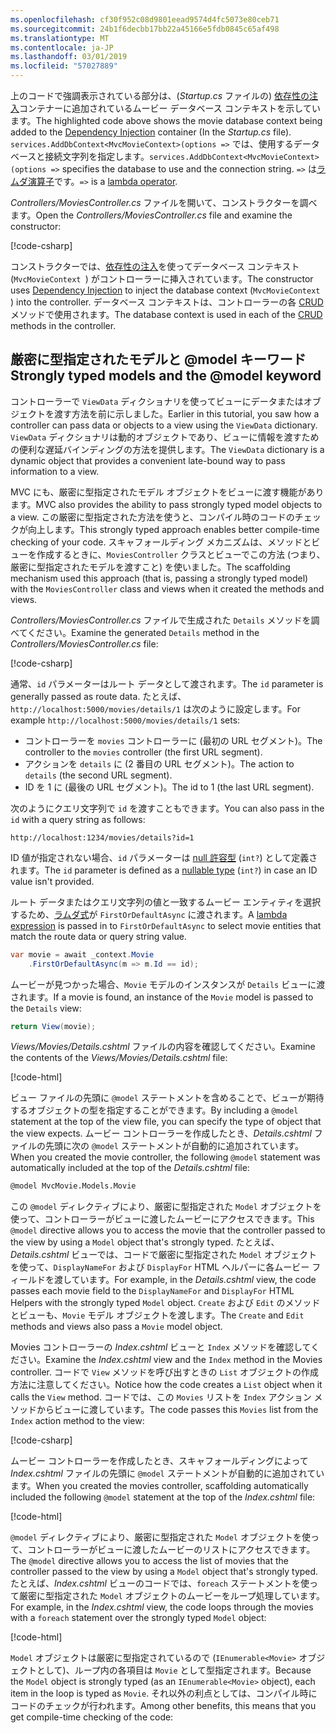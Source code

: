```yaml
---
ms.openlocfilehash: cf30f952c08d9801eead9574d4fc5073e80ceb71
ms.sourcegitcommit: 24b1f6decbb17bb22a45166e5fdb0845c65af498
ms.translationtype: MT
ms.contentlocale: ja-JP
ms.lasthandoff: 03/01/2019
ms.locfileid: "57027889"
---
```

<span data-ttu-id="5e617-101">上のコードで強調表示されている部分は、(*Startup.cs* ファイルの) [依存性の注入](xref:fundamentals/dependency-injection)コンテナーに追加されているムービー データベース コンテキストを示しています。</span><span class="sxs-lookup"><span data-stu-id="5e617-101">The highlighted code above shows the movie database context being added to the [Dependency Injection](xref:fundamentals/dependency-injection) container (In the *Startup.cs* file).</span></span> <span data-ttu-id="5e617-102">`services.AddDbContext<MvcMovieContext>(options =>` では、使用するデータベースと接続文字列を指定します。</span><span class="sxs-lookup"><span data-stu-id="5e617-102">`services.AddDbContext<MvcMovieContext>(options =>` specifies the database to use and the connection string.</span></span> <span data-ttu-id="5e617-103">`=>` は[ラムダ演算子](/dotnet/articles/csharp/language-reference/operators/lambda-operator)です。</span><span class="sxs-lookup"><span data-stu-id="5e617-103">`=>` is a [lambda operator](/dotnet/articles/csharp/language-reference/operators/lambda-operator).</span></span>

<span data-ttu-id="5e617-104">*Controllers/MoviesController.cs* ファイルを開いて、コンストラクターを調べます。</span><span class="sxs-lookup"><span data-stu-id="5e617-104">Open the *Controllers/MoviesController.cs* file and examine the constructor:</span></span>

<!-- l.. Make copy of Movies controller because we comment out the initial index method and update it later  -->

[!code-csharp[](~/tutorials/first-mvc-app/start-mvc/sample/MvcMovie22/Controllers/MC1.cs?name=snippet_1)] 

<span data-ttu-id="5e617-105">コンストラクターでは、[依存性の注入](xref:fundamentals/dependency-injection)を使ってデータベース コンテキスト (`MvcMovieContext `) がコントローラーに挿入されています。</span><span class="sxs-lookup"><span data-stu-id="5e617-105">The constructor uses [Dependency Injection](xref:fundamentals/dependency-injection) to inject the database context (`MvcMovieContext `) into the controller.</span></span> <span data-ttu-id="5e617-106">データベース コンテキストは、コントローラーの各 [CRUD](https://wikipedia.org/wiki/Create,_read,_update_and_delete) メソッドで使用されます。</span><span class="sxs-lookup"><span data-stu-id="5e617-106">The database context is used in each of the [CRUD](https://wikipedia.org/wiki/Create,_read,_update_and_delete) methods in the controller.</span></span>

<a name="strongly-typed-models-keyword-label"></a>
<a name="strongly-typed-models-and-the--keyword"></a>

## <a name="strongly-typed-models-and-the-model-keyword"></a><span data-ttu-id="5e617-107">厳密に型指定されたモデルと @model キーワード</span><span class="sxs-lookup"><span data-stu-id="5e617-107">Strongly typed models and the @model keyword</span></span>

<span data-ttu-id="5e617-108">コントローラーで `ViewData` ディクショナリを使ってビューにデータまたはオブジェクトを渡す方法を前に示しました。</span><span class="sxs-lookup"><span data-stu-id="5e617-108">Earlier in this tutorial, you saw how a controller can pass data or objects to a view using the `ViewData` dictionary.</span></span> <span data-ttu-id="5e617-109">`ViewData` ディクショナリは動的オブジェクトであり、ビューに情報を渡すための便利な遅延バインディングの方法を提供します。</span><span class="sxs-lookup"><span data-stu-id="5e617-109">The `ViewData` dictionary is a dynamic object that provides a convenient late-bound way to pass information to a view.</span></span>

<span data-ttu-id="5e617-110">MVC にも、厳密に型指定されたモデル オブジェクトをビューに渡す機能があります。</span><span class="sxs-lookup"><span data-stu-id="5e617-110">MVC also provides the ability to pass strongly typed model objects to a view.</span></span> <span data-ttu-id="5e617-111">この厳密に型指定された方法を使うと、コンパイル時のコードのチェックが向上します。</span><span class="sxs-lookup"><span data-stu-id="5e617-111">This strongly typed approach enables better compile-time checking of your code.</span></span> <span data-ttu-id="5e617-112">スキャフォールディング メカニズムは、メソッドとビューを作成するときに、`MoviesController` クラスとビューでこの方法 (つまり、厳密に型指定されたモデルを渡すこと) を使いました。</span><span class="sxs-lookup"><span data-stu-id="5e617-112">The scaffolding mechanism used this approach (that is, passing a strongly typed model) with the `MoviesController` class and views when it created the methods and views.</span></span>

<span data-ttu-id="5e617-113">*Controllers/MoviesController.cs* ファイルで生成された `Details` メソッドを調べてください。</span><span class="sxs-lookup"><span data-stu-id="5e617-113">Examine the generated `Details` method in the *Controllers/MoviesController.cs* file:</span></span>

[!code-csharp[](~/tutorials/first-mvc-app/start-mvc/sample/MvcMovie22/Controllers/MoviesController.cs?name=snippet_details)]

<span data-ttu-id="5e617-114">通常、`id` パラメーターはルート データとして渡されます。</span><span class="sxs-lookup"><span data-stu-id="5e617-114">The `id` parameter is generally passed as route data.</span></span> <span data-ttu-id="5e617-115">たとえば、`http://localhost:5000/movies/details/1` は次のように設定します。</span><span class="sxs-lookup"><span data-stu-id="5e617-115">For example `http://localhost:5000/movies/details/1` sets:</span></span>

* <span data-ttu-id="5e617-116">コントローラーを `movies` コントローラーに (最初の URL セグメント)。</span><span class="sxs-lookup"><span data-stu-id="5e617-116">The controller to the `movies` controller (the first URL segment).</span></span>
* <span data-ttu-id="5e617-117">アクションを `details` に (2 番目の URL セグメント)。</span><span class="sxs-lookup"><span data-stu-id="5e617-117">The action to `details` (the second URL segment).</span></span>
* <span data-ttu-id="5e617-118">ID を 1 に (最後の URL セグメント)。</span><span class="sxs-lookup"><span data-stu-id="5e617-118">The id to 1 (the last URL segment).</span></span>

<span data-ttu-id="5e617-119">次のようにクエリ文字列で `id` を渡すこともできます。</span><span class="sxs-lookup"><span data-stu-id="5e617-119">You can also pass in the `id` with a query string as follows:</span></span>

`http://localhost:1234/movies/details?id=1`

<span data-ttu-id="5e617-120">ID 値が指定されない場合、`id` パラメーターは [null 許容型](/dotnet/csharp/programming-guide/nullable-types/index) (`int?`) として定義されます。</span><span class="sxs-lookup"><span data-stu-id="5e617-120">The `id` parameter is defined as a [nullable type](/dotnet/csharp/programming-guide/nullable-types/index) (`int?`) in case an ID value isn't provided.</span></span>

<span data-ttu-id="5e617-121">ルート データまたはクエリ文字列の値と一致するムービー エンティティを選択するため、[ラムダ式](/dotnet/articles/csharp/programming-guide/statements-expressions-operators/lambda-expressions)が `FirstOrDefaultAsync` に渡されます。</span><span class="sxs-lookup"><span data-stu-id="5e617-121">A [lambda expression](/dotnet/articles/csharp/programming-guide/statements-expressions-operators/lambda-expressions) is passed in to `FirstOrDefaultAsync` to select movie entities that match the route data or query string value.</span></span>

```csharp
var movie = await _context.Movie
    .FirstOrDefaultAsync(m => m.Id == id);
```

<span data-ttu-id="5e617-122">ムービーが見つかった場合、`Movie` モデルのインスタンスが `Details` ビューに渡されます。</span><span class="sxs-lookup"><span data-stu-id="5e617-122">If a movie is found, an instance of the `Movie` model is passed to the `Details` view:</span></span>

```csharp
return View(movie);
   ```

<span data-ttu-id="5e617-123">*Views/Movies/Details.cshtml* ファイルの内容を確認してください。</span><span class="sxs-lookup"><span data-stu-id="5e617-123">Examine the contents of the *Views/Movies/Details.cshtml* file:</span></span>

[!code-html[](~/tutorials/first-mvc-app/start-mvc/sample/MvcMovie22/Views/Movies/DetailsOriginal.cshtml)]

<span data-ttu-id="5e617-124">ビュー ファイルの先頭に `@model` ステートメントを含めることで、ビューが期待するオブジェクトの型を指定することができます。</span><span class="sxs-lookup"><span data-stu-id="5e617-124">By including a `@model` statement at the top of the view file, you can specify the type of object that the view expects.</span></span> <span data-ttu-id="5e617-125">ムービー コントローラーを作成したとき、*Details.cshtml* ファイルの先頭に次の `@model` ステートメントが自動的に追加されています。</span><span class="sxs-lookup"><span data-stu-id="5e617-125">When you created the movie controller, the following `@model` statement was automatically included at the top of the *Details.cshtml* file:</span></span>

```HTML
@model MvcMovie.Models.Movie
   ```

<span data-ttu-id="5e617-126">この `@model` ディレクティブにより、厳密に型指定された `Model` オブジェクトを使って、コントローラーがビューに渡したムービーにアクセスできます。</span><span class="sxs-lookup"><span data-stu-id="5e617-126">This `@model` directive allows you to access the movie that the controller passed to the view by using a `Model` object that's strongly typed.</span></span> <span data-ttu-id="5e617-127">たとえば、*Details.cshtml* ビューでは、コードで厳密に型指定された `Model` オブジェクトを使って、`DisplayNameFor` および `DisplayFor` HTML ヘルパーに各ムービー フィールドを渡しています。</span><span class="sxs-lookup"><span data-stu-id="5e617-127">For example, in the *Details.cshtml* view, the code passes each movie field to the `DisplayNameFor` and `DisplayFor` HTML Helpers with the strongly typed `Model` object.</span></span> <span data-ttu-id="5e617-128">`Create` および `Edit` のメソッドとビューも、`Movie` モデル オブジェクトを渡します。</span><span class="sxs-lookup"><span data-stu-id="5e617-128">The `Create` and `Edit` methods and views also pass a `Movie` model object.</span></span>

<span data-ttu-id="5e617-129">Movies コントローラーの *Index.cshtml* ビューと `Index` メソッドを確認してください。</span><span class="sxs-lookup"><span data-stu-id="5e617-129">Examine the *Index.cshtml* view and the `Index` method in the Movies controller.</span></span> <span data-ttu-id="5e617-130">コードで `View` メソッドを呼び出すときの `List` オブジェクトの作成方法に注意してください。</span><span class="sxs-lookup"><span data-stu-id="5e617-130">Notice how the code creates a `List` object when it calls the `View` method.</span></span> <span data-ttu-id="5e617-131">コードでは、この `Movies` リストを `Index` アクション メソッドからビューに渡しています。</span><span class="sxs-lookup"><span data-stu-id="5e617-131">The code passes this `Movies` list from the `Index` action method to the view:</span></span>

[!code-csharp[](~/tutorials/first-mvc-app/start-mvc/sample/MvcMovie22/Controllers/MC1.cs?name=snippet_index)]

<span data-ttu-id="5e617-132">ムービー コントローラーを作成したとき、スキャフォールディングによって *Index.cshtml* ファイルの先頭に `@model` ステートメントが自動的に追加されています。</span><span class="sxs-lookup"><span data-stu-id="5e617-132">When you created the movies controller, scaffolding automatically included the following `@model` statement at the top of the *Index.cshtml* file:</span></span>

<!-- Copy Index.cshtml to IndexOriginal.cshtml -->

[!code-html[](~/tutorials/first-mvc-app/start-mvc/sample/MvcMovie22/Views/Movies/IndexOriginal.cshtml?range=1)]

<span data-ttu-id="5e617-133">`@model` ディレクティブにより、厳密に型指定された `Model` オブジェクトを使って、コントローラーがビューに渡したムービーのリストにアクセスできます。</span><span class="sxs-lookup"><span data-stu-id="5e617-133">The `@model` directive allows you to access the list of movies that the controller passed to the view by using a `Model` object that's strongly typed.</span></span> <span data-ttu-id="5e617-134">たとえば、*Index.cshtml* ビューのコードでは、`foreach` ステートメントを使って厳密に型指定された `Model` オブジェクトのムービーをループ処理しています。</span><span class="sxs-lookup"><span data-stu-id="5e617-134">For example, in the *Index.cshtml* view, the code loops through the movies with a `foreach` statement over the strongly typed `Model` object:</span></span>

[!code-html[](~/tutorials/first-mvc-app/start-mvc/sample/MvcMovie22/Views/Movies/IndexOriginal.cshtml?highlight=1,31,34,37,40,43,46-48)]

<span data-ttu-id="5e617-135">`Model` オブジェクトは厳密に型指定されているので (`IEnumerable<Movie>` オブジェクトとして)、ループ内の各項目は `Movie` として型指定されます。</span><span class="sxs-lookup"><span data-stu-id="5e617-135">Because the `Model` object is strongly typed (as an `IEnumerable<Movie>` object), each item in the loop is typed as `Movie`.</span></span> <span data-ttu-id="5e617-136">それ以外の利点としては、コンパイル時にコードのチェックが行われます。</span><span class="sxs-lookup"><span data-stu-id="5e617-136">Among other benefits, this means that you get compile-time checking of the code:</span></span>
